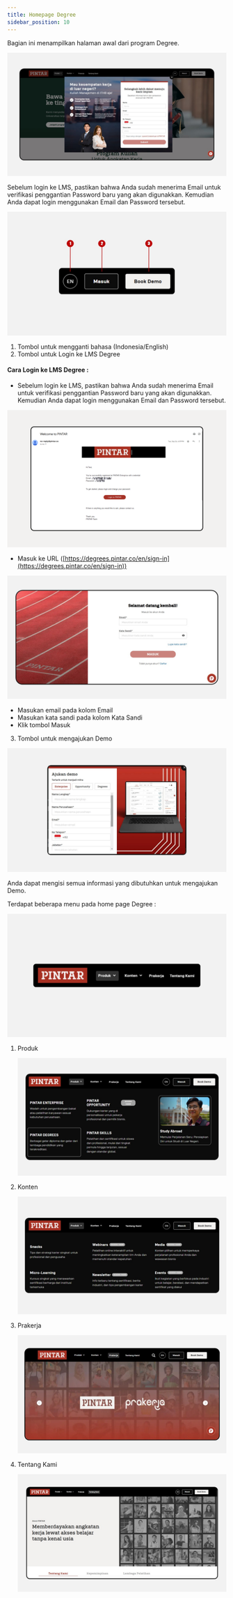 ```yaml
---
title: Homepage Degree
sidebar_position: 10
---
```


Bagian ini menampilkan halaman awal dari program Degree.

![](/img/homepage-degree.jpg)

Sebelum login ke LMS, pastikan bahwa Anda sudah menerima Email untuk verifikasi penggantian Password baru yang akan digunakkan. Kemudian Anda dapat login menggunakan Email dan Password tersebut.

![](/img/homepage-degree-3.jpg)

1. Tombol untuk mengganti bahasa (Indonesia/English)
2. Tombol untuk Login ke LMS Degree

#### Cara Login ke LMS Degree :

- Sebelum login ke LMS, pastikan bahwa Anda sudah menerima Email untuk verifikasi penggantian Password baru yang akan digunakkan. Kemudian Anda dapat login menggunakan Email dan Password tersebut.

![](/img/Enterprise-LMS-Login_1.3.png)

- Masuk ke URL ([https://degrees.pintar.co/en/sign-in](https://degrees.pintar.co/en/sign-in))

![](/img/homepage-degree-9.jpg)

- Masukan email pada kolom Email
- Masukan kata sandi pada kolom Kata Sandi
- Klik tombol Masuk

3. Tombol untuk mengajukan Demo

![](/img/homepage-degree-10.jpg)

Anda dapat mengisi semua informasi yang dibutuhkan untuk mengajukan Demo.

Terdapat beberapa menu pada home page Degree :

![](/img/homepage-degree-2.jpg)

1. Produk

   ![](/img/homepage-degree-4.jpg)

2. Konten

   ![](/img/homepage-degree-5.jpg)

3. Prakerja

   ![](/img/homepage-degree-6.jpg)

4. Tentang Kami

   ![](/img/homepage-degree-7.jpg)
